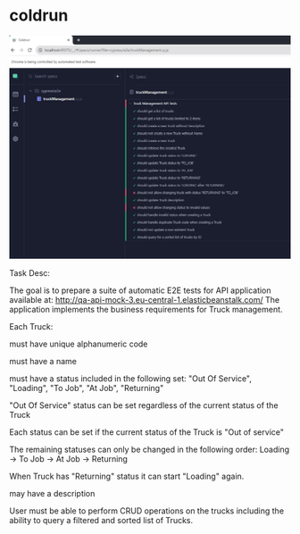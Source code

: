 # coldrun

![alt text](https://github.com/karolmacheta/coldrun/blob/main/tests.jpg)

Task Desc:

The goal is to prepare a suite of automatic E2E tests for API application available at: http://qa-api-mock-3.eu-central-1.elasticbeanstalk.com/
The application implements the business requirements for Truck management.

Each Truck:

must have unique alphanumeric code

must have a name

must have a status included in the following set: "Out Of Service", "Loading", "To Job", "At Job", "Returning"

"Out Of Service" status can be set regardless of the current status of the Truck

Each status can be set if the current status of the Truck is "Out of service"

The remaining statuses can only be changed in the following order:
Loading -> To Job -> At Job -> Returning

When Truck has "Returning" status it can start "Loading" again.

may have a description

User must be able to perform CRUD operations on the trucks including the ability to query a filtered and sorted list of Trucks.